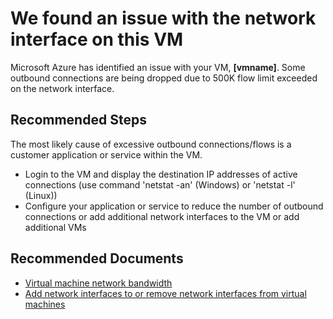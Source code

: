 <properties
pageTitle="Outbound Flow Limit Exceeded"
description="VM network interface is dropping some outbound connections due to the number of flows exceeding the 500K flow limit"
infoBubbleText="Issues with VM network interface were detected. See details on the right."
service="microsoft.network"
resource="virtualmachines"
authors="dbrumley"
ms.author="dbrumley"
displayOrder=""
articleId="HealthModelFlowLimitOutbound"
diagnosticScenario="VmNetworkHealthInsights"
selfHelpType="diagnostics"
supportTopicIds=""
resourceTags=""
productPesIds=""
cloudEnvironments="Public,Fairfax,Mooncake,Blackforest,USNat,USSec"
ownershipId="CloudNet_PhyNet"
/>

# We found an issue with the network interface on this VM
<!--issueDescription-->
Microsoft Azure has identified an issue with your VM, **<!--$vmname-->[vmname]<!--/$vmname-->**.  Some outbound connections are being dropped due to 500K flow limit exceeded on the network interface.
<!--/issueDescription-->

## **Recommended Steps**

The most likely cause of excessive outbound connections/flows is a customer application or service within the VM.   

* Login to the VM and display the destination IP addresses of active connections (use command 'netstat -an' (Windows) or 'netstat -l' (Linux))
* Configure your application or service to reduce the number of outbound connections or add additional network interfaces to the VM or add additional VMs

## **Recommended Documents**

* [Virtual machine network bandwidth](https://docs.microsoft.com/azure/virtual-network/virtual-machine-network-throughput)
* [Add network interfaces to or remove network interfaces from virtual machines](https://docs.microsoft.com/azure/virtual-network/virtual-network-network-interface-vm)
